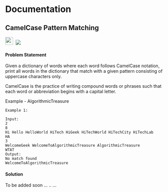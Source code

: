 
# Documentation

## CamelCase Pattern Matching

<a><img src= "https://img.shields.io/badge/-Ola Cabs-blue" height="25">&nbsp;&nbsp;<img src= "https://img.shields.io/badge/-Python-brightgreen"></a>

#### Problem Statement

Given a dictionary of words where each word follows CamelCase notation, print all words in the dictionary that match with a given pattern consisting of uppercase characters only.

CamelCase is the practice of writing compound words or phrases such that each word or abbreviation begins with a capital letter.

Example - AlgorithmicTreasure

    Example 1:

    Input:
    2
    8
    Hi Hello HelloWorld HiTech HiGeek HiTechWorld HiTechCity HiTechLab
    HA
    3
    WelcomeGeek WelcomeToAlgorithmicTreasure AlgorithmicTreasure
    WTAT
    Output:
    No match found
    WelcomeToAlgorithmicTreasure
    








#### Solution

To be added soon ... .. ...
